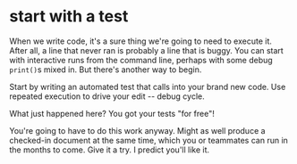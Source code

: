 
# start with a test

When we write code,
it's a sure thing we're going to need to execute it.
After all, a line that never ran is probably a line that is buggy.
You can start with interactive runs from the command line,
perhaps with some debug `print()`s mixed in.
But there's another way to begin.

Start by writing an automated test that calls into your brand new code.
Use repeated execution to drive your edit -- debug cycle.

What just happened here?
You got your tests "for free"!

You're going to have to do this work anyway.
Might as well produce a checked-in document at the same time,
which you or teammates can run in the months to come.
Give it a try. I predict you'll like it.
